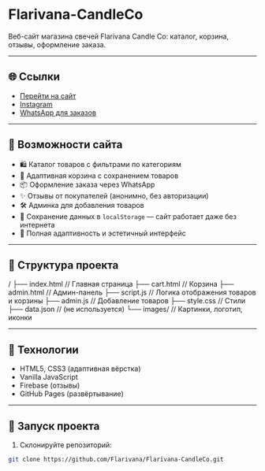 # Flarivana-CandleCo

Веб-сайт магазина свечей Flarivana Candle Co: каталог, корзина, отзывы, оформление заказа.

---

## 🌐 Ссылки

- [Перейти на сайт](https://flarivana.github.io/Flarivana-CandleCo/)
- [Instagram](https://www.instagram.com/flarivana)
- [WhatsApp для заказов](https://wa.me/7749573817)

---

## 🚀 Возможности сайта

- 🛍 Каталог товаров с фильтрами по категориям  
- 🛒 Адаптивная корзина с сохранением товаров  
- 📦 Оформление заказа через WhatsApp  
- ✨ Отзывы от покупателей (анонимно, без авторизации)  
- 🛠 Админка для добавления товаров  
- 💾 Сохранение данных в `localStorage` — сайт работает даже без интернета  
- 📱 Полная адаптивность и эстетичный интерфейс  

---

## 📁 Структура проекта
/
├── index.html // Главная страница
├── cart.html // Корзина
├── admin.html // Админ-панель
├── script.js // Логика отображения товаров и корзины
├── admin.js // Добавление товаров
├── style.css // Стили
├── data.json // (не используется)
└── images/ // Картинки, логотип, иконки

---

## 🧰 Технологии

- HTML5, CSS3 (адаптивная вёрстка)
- Vanilla JavaScript
- Firebase (отзывы)
- GitHub Pages (развёртывание)

---

## 🧪 Запуск проекта

1. Склонируйте репозиторий:  
```bash
git clone https://github.com/Flarivana/Flarivana-CandleCo.git
